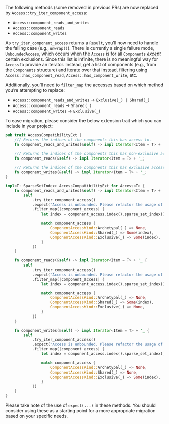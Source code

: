 The following methods (some removed in previous PRs) are now replaced by `Access::try_iter_component_access`:

- `Access::component_reads_and_writes`
- `Access::component_reads`
- `Access::component_writes`

As `try_iter_component_access` returns a `Result`, you’ll now need to handle the failing case (e.g., `unwrap()`). There is currently a single failure mode, `UnboundedAccess`, which occurs when the `Access` is for all `Components` _except_ certain exclusions. Since this list is infinite, there is no meaningful way for `Access` to provide an iterator. Instead, get a list of components (e.g., from the `Components` structure) and iterate over that instead, filtering using `Access::has_component_read`, `Access::has_component_write`, etc.

Additionally, you’ll need to `filter_map` the accesses based on which method you’re attempting to replace:

- `Access::component_reads_and_writes` -> `Exclusive(_) | Shared(_)`
- `Access::component_reads` -> `Shared(_)`
- `Access::component_writes` -> `Exclusive(_)`

To ease migration, please consider the below extension trait which you can include in your project:

```rust
pub trait AccessCompatibilityExt {
    /// Returns the indices of the components this has access to.
    fn component_reads_and_writes(&self) -> impl Iterator<Item = T> + '_;

    /// Returns the indices of the components this has non-exclusive access to.
    fn component_reads(&self) -> impl Iterator<Item = T> + '_;

    /// Returns the indices of the components this has exclusive access to.
    fn component_writes(&self) -> impl Iterator<Item = T> + '_;
}

impl<T: SparseSetIndex> AccessCompatibilityExt for Access<T> {
    fn component_reads_and_writes(&self) -> impl Iterator<Item = T> + '_ {
        self
            .try_iter_component_access()
            .expect("Access is unbounded. Please refactor the usage of this method to directly use try_iter_component_access")
            .filter_map(|component_access| {
                let index = component_access.index().sparse_set_index();

                match component_access {
                    ComponentAccessKind::Archetypal(_) => None,
                    ComponentAccessKind::Shared(_) => Some(index),
                    ComponentAccessKind::Exclusive(_) => Some(index),
                }
            })
    }

    fn component_reads(&self) -> impl Iterator<Item = T> + '_ {
        self
            .try_iter_component_access()
            .expect("Access is unbounded. Please refactor the usage of this method to directly use try_iter_component_access")
            .filter_map(|component_access| {
                let index = component_access.index().sparse_set_index();

                match component_access {
                    ComponentAccessKind::Archetypal(_) => None,
                    ComponentAccessKind::Shared(_) => Some(index),
                    ComponentAccessKind::Exclusive(_) => None,
                }
            })
    }

    fn component_writes(&self) -> impl Iterator<Item = T> + '_ {
        self
            .try_iter_component_access()
            .expect("Access is unbounded. Please refactor the usage of this method to directly use try_iter_component_access")
            .filter_map(|component_access| {
                let index = component_access.index().sparse_set_index();

                match component_access {
                    ComponentAccessKind::Archetypal(_) => None,
                    ComponentAccessKind::Shared(_) => None,
                    ComponentAccessKind::Exclusive(_) => Some(index),
                }
            })
    }
}
```

Please take note of the use of `expect(...)` in these methods. You should consider using these as a starting point for a more appropriate migration based on your specific needs.

